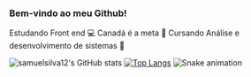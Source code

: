 ### Bem-vindo ao meu Github!
Estudando Front end 💻
Canadá é a meta 🎯
Cursando Análise e desenvolvimento de sistemas 📗

![samuelsilva12's GitHub stats](https://github-readme-stats.vercel.app/api?username=samuelsilva12&show_icons=true&theme=merko)
[![Top Langs](https://github-readme-stats.vercel.app/api/top-langs/?username=samuelsilva12&layout=compac&theme=merko)](https://github.com/samuelsilva12/github-readme-stats)
![Snake animation](https://github.com/samuelsilva12/samuelsilva12/blob/output/github-contribution-grid-snake.svg)
